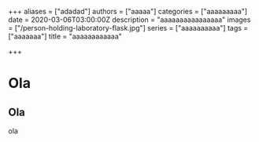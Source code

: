 +++
aliases = ["adadad"]
authors = ["aaaaa"]
categories = ["aaaaaaaaa"]
date = 2020-03-06T03:00:00Z
description = "aaaaaaaaaaaaaaaa"
images = ["/person-holding-laboratory-flask.jpg"]
series = ["aaaaaaaaaa"]
tags = ["aaaaaaa"]
title = "aaaaaaaaaaaa"

+++
# Ola

## Ola

ola